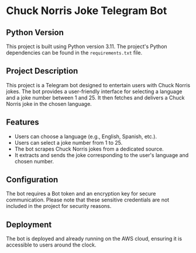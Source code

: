 # Chuck Norris Joke Telegram Bot

## Python Version

This project is built using Python version 3.11.
The project's Python dependencies can be found in the `requirements.txt` file.

## Project Description

This project is a Telegram bot designed to entertain users with Chuck Norris jokes. The bot provides a user-friendly interface for selecting a language and a joke number between 1 and 25. It then fetches and delivers a Chuck Norris joke in the chosen language.

## Features

- Users can choose a language (e.g., English, Spanish, etc.).
- Users can select a joke number from 1 to 25.
- The bot scrapes Chuck Norris jokes from a dedicated source.
- It extracts and sends the joke corresponding to the user's language and chosen number.

## Configuration

The bot requires a Bot token and an encryption key for secure communication. Please note that these sensitive credentials are not included in the project for security reasons.

## Deployment

The bot is deployed and already running on the AWS cloud, ensuring it is accessible to users around the clock.


